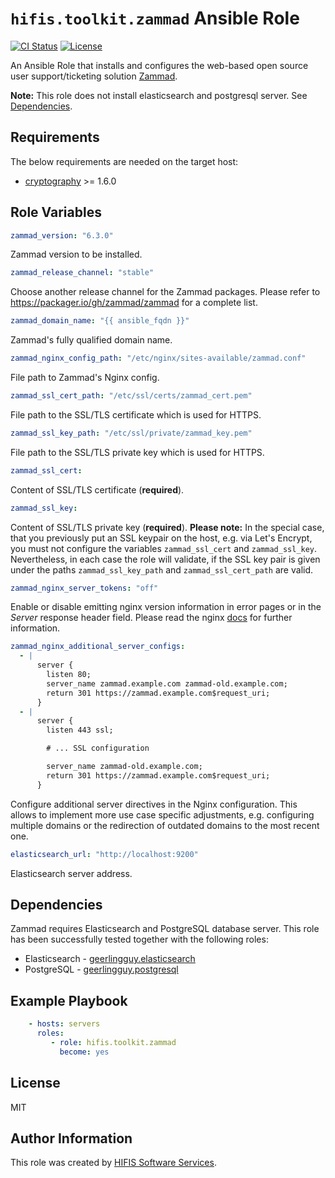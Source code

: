 <!--
SPDX-FileCopyrightText: Helmholtz Centre for Environmental Research (UFZ)
SPDX-FileCopyrightText: Helmholtz-Zentrum Dresden-Rossendorf (HZDR)

SPDX-License-Identifier: MIT
-->

# `hifis.toolkit.zammad` Ansible Role

[![CI Status](https://github.com/hifis-net/ansible-collection-toolkit/actions/workflows/zammad.yml/badge.svg)](https://github.com/hifis-net/ansible-collection-toolkit/actions/workflows/zammad.yml)
[![License](https://img.shields.io/badge/License-MIT-blue.svg)](https://github.com/hifis-net/ansible-collection-toolkit/blob/main/LICENSES/MIT.txt)

An Ansible Role that installs and configures the web-based open source user
support/ticketing solution [Zammad](https://zammad.org/).

**Note:** This role does not install elasticsearch  and postgresql server.
See [Dependencies](#dependencies).

## Requirements

The below requirements are needed on the target host:

- [cryptography](https://pypi.org/project/cryptography/) >= 1.6.0

## Role Variables

```yaml
zammad_version: "6.3.0"
```

Zammad version to be installed.

```yaml
zammad_release_channel: "stable"
```

Choose another release channel for the Zammad packages.
Please refer to <https://packager.io/gh/zammad/zammad> for a complete list.

```yaml
zammad_domain_name: "{{ ansible_fqdn }}"
```

Zammad's fully qualified domain name.

```yaml
zammad_nginx_config_path: "/etc/nginx/sites-available/zammad.conf"
```

File path to Zammad's Nginx config.

```yaml
zammad_ssl_cert_path: "/etc/ssl/certs/zammad_cert.pem"
```

File path to the SSL/TLS certificate which is used for HTTPS.

```yaml
zammad_ssl_key_path: "/etc/ssl/private/zammad_key.pem"
```

File path to the SSL/TLS private key  which is used for HTTPS.

```yaml
zammad_ssl_cert:
```

Content of SSL/TLS certificate (**required**).

```yaml
zammad_ssl_key:
```

Content of SSL/TLS private key (**required**).
**Please note:** In the special case, that you previously put an SSL keypair
on the host, e.g. via Let's Encrypt, you must not configure the variables
`zammad_ssl_cert` and `zammad_ssl_key`.
Nevertheless, in each case the role will
validate, if the SSL key pair is given under the paths `zammad_ssl_key_path` and
`zammad_ssl_cert_path` are valid.

```yaml
zammad_nginx_server_tokens: "off"
```

Enable or disable emitting nginx version information in error pages or in the
_Server_ response header field. Please read the nginx
[docs](http://nginx.org/en/docs/http/ngx_http_core_module.html#server_tokens)
for further information.

```yaml
zammad_nginx_additional_server_configs:
  - |
      server {
        listen 80;
        server_name zammad.example.com zammad-old.example.com;
        return 301 https://zammad.example.com$request_uri;
      }
  - |
      server {
        listen 443 ssl;

        # ... SSL configuration

        server_name zammad-old.example.com;
        return 301 https://zammad.example.com$request_uri;
      }
```

Configure additional server directives in the Nginx configuration.
This allows to implement more use case specific adjustments, e.g.
configuring multiple domains or the redirection of outdated domains to the
most recent one.

```yaml
elasticsearch_url: "http://localhost:9200"
```

Elasticsearch server address.

## Dependencies

Zammad requires Elasticsearch and PostgreSQL database server.
This role has been successfully tested together with the following roles:

- Elasticsearch - [geerlingguy.elasticsearch](https://github.com/geerlingguy/ansible-role-elasticsearch)
- PostgreSQL - [geerlingguy.postgresql](https://galaxy.ansible.com/geerlingguy/postgresql)

## Example Playbook

```yaml
    - hosts: servers
      roles:
         - role: hifis.toolkit.zammad
           become: yes
```

## License

MIT

## Author Information

This role was created by [HIFIS Software Services](https://hifis.net/).

